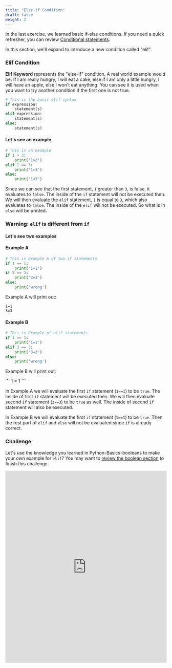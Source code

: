 ```yaml
---
title: "Else-if Condition"
draft: false
weight: 2
---
```


In the last exercise, we learned basic if-else conditions. If you need a quick refresher, you can review <a href="../../python-basics/conditional-statements"> Conditional statements</a>.

In this section, we'll expand to introduce a new condition called "elif".

### Elif Condition

**Elif  Keyword** represents the "else-if" condition. A real world example would be: If I am really hungry, I will eat a cake, else if I am only a little hungry, I will have an apple, else I won't eat anything. You can see it is used when you want to try another condition if the first one is not true.

```python
# This is the basic elif syntax
if expression:
    statement(s)
elif expression:
    statement(s)
else:
    statement(s)
```

#### Let's see an example
```python
# This is an example
if 1 > 3:
    print('1>3')
elif 1 == 3:
    print('1=3')
else:
    print('1<3')
```
Since we can see that the first statement, `1` greater than `3`, is false, it evaluates to `false`. The inside of the `if` statement will not be executed then. We will then evaluate the `elif` statement, `1` is equal to `3`, which also evaluates to `false`. The inside of the `elif` will not be executed. So what is in `else` will be printed.

### Warning: `elif` is different from `if`  
#### Let's see two examples
#### Example A
```python
# This is Example A of two if statements
if 1 == 1:
    print('1=1')
if 3 == 3:
    print('3=3')
else:
    print('wrong')
```
Example A will print out:

`1=1`<br/>
`3=3`

#### Example B
```python
# This is Example of elif statements
if 1 == 1:
    print('1=1')
elif 3 == 3:
    print('3=3')
else:
    print('wrong')
```
Example B will print out:

\```
1 = 1
\```

In Example A we will evaluate the first `if` statement (`1==1`) to be `true`. The inside of first `if` statement will be executed then. We will then evaluate second `if` statement (`3==3`) to be `true` as well. The inside of second `if` statement will also be executed.

In Example B we will evaluate the first `if` statement (`1==1`) to be `true`. Then the rest part of `elif` and `else` will not be evaluated since `if` is already correct.

### Challenge
Let's use the knowledge you learned in Python-Basics-booleans to make your own example for `elif`?
You may want to [review the boolean section](../../python-basics/data-types/booleans) to finish this challenge.

<iframe height="600px" width="100%" src="https://replit.com/@nuevofoundation/Basic-else-if?lite=true" scrolling="no" frameborder="no" allowtransparency="true" allowfullscreen="true" sandbox="allow-forms allow-pointer-lock allow-popups allow-same-origin allow-scripts allow-modals"></iframe>